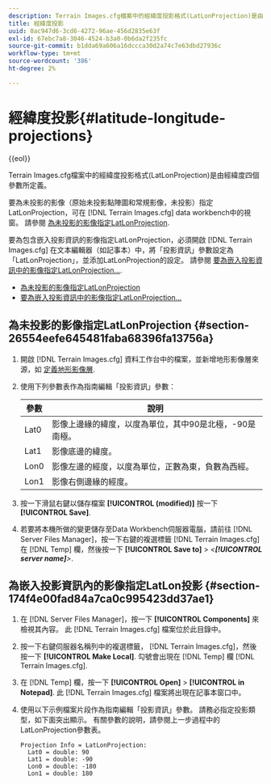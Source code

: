 ```yaml
---
description: Terrain Images.cfg檔案中的經緯度投影格式(LatLonProjection)是由經緯度四個參數所定義。
title: 經緯度投影
uuid: 0ac947d6-3cd6-4272-96ae-456d2835e63f
exl-id: 67ebc7a8-3046-4524-b3a0-0b6da2f235fc
source-git-commit: b1dda69a606a16dccca30d2a74c7e63dbd27936c
workflow-type: tm+mt
source-wordcount: '386'
ht-degree: 2%

---
```


# 經緯度投影{#latitude-longitude-projections}

{{eol}}

Terrain Images.cfg檔案中的經緯度投影格式(LatLonProjection)是由經緯度四個參數所定義。

要為未投影的影像（原始未投影點陣圖和常規影像，未投影）指定LatLonProjection，可在 [!DNL Terrain Images.cfg] data workbench中的視窗。 請參閱 [為未投影的影像指定LatLonProjection](../../../../../home/c-geo-oview/c-wk-img-lyrs/c-trn-img-lyrs/c-proj-info-trn-imgs/c-lat-long-proj.md#section-26554eefe645481faba68396fa13756a).

要為包含嵌入投影資訊的影像指定LatLonProjection，必須開啟 [!DNL Terrain Images.cfg] 在文本編輯器（如記事本）中，將「投影資訊」參數設定為「LatLonProjection」，並添加LatLonProjection的設定。 請參閱 [要為嵌入投影資訊中的影像指定LatLonProjection...](../../../../../home/c-geo-oview/c-wk-img-lyrs/c-trn-img-lyrs/c-proj-info-trn-imgs/c-lat-long-proj.md#section-174f4e00fad84a7ca0c995423dd37ae1).

* [為未投影的影像指定LatLonProjection](../../../../../home/c-geo-oview/c-wk-img-lyrs/c-trn-img-lyrs/c-proj-info-trn-imgs/c-lat-long-proj.md#section-26554eefe645481faba68396fa13756a)
* [要為嵌入投影資訊中的影像指定LatLonProjection...](../../../../../home/c-geo-oview/c-wk-img-lyrs/c-trn-img-lyrs/c-proj-info-trn-imgs/c-lat-long-proj.md#section-174f4e00fad84a7ca0c995423dd37ae1)

## 為未投影的影像指定LatLonProjection {#section-26554eefe645481faba68396fa13756a}

1. 開啟 [!DNL Terrain Images.cfg] 資料工作台中的檔案，並新增地形影像層來源，如 [定義地形影像層](../../../../../home/c-geo-oview/c-wk-img-lyrs/c-trn-img-lyrs/c-trn-img-lyrs.md#concept-8a0a16013e824ac29f35a0349b5d8ccf).

1. 使用下列參數表作為指南編輯「投影資訊」參數：

   | 參數 | 說明 |
   |---|---|
   | Lat0 | 影像上邊緣的緯度，以度為單位，其中90是北極，-90是南極。 |
   | Lat1 | 影像底邊的緯度。 |
   | Lon0 | 影像左邊的經度，以度為單位，正數為東，負數為西經。 |
   | Lon1 | 影像右側邊緣的經度。 |

1. 按一下滑鼠右鍵以儲存檔案 **[!UICONTROL (modified)]** 按一下 **[!UICONTROL Save]**.

1. 若要將本機所做的變更儲存至Data Workbench伺服器電腦，請前往 [!DNL Server Files Manager]，按一下右鍵的複選標籤 [!DNL Terrain Images.cfg] 在 [!DNL Temp] 欄，然後按一下 **[!UICONTROL Save to]** > *&lt;**[!UICONTROL server name]**>*.

## 為嵌入投影資訊內的影像指定LatLon投影 {#section-174f4e00fad84a7ca0c995423dd37ae1}

1. 在 [!DNL Server Files Manager]，按一下 **[!UICONTROL Components]** 來檢視其內容。 此 [!DNL Terrain Images.cfg] 檔案位於此目錄中。

1. 按一下右鍵伺服器名稱列中的複選標籤， [!DNL Terrain Images.cfg]，然後按一下 **[!UICONTROL Make Local]**. 勾號會出現在 [!DNL Temp] 欄 [!DNL Terrain Images.cfg].

1. 在 [!DNL Temp] 欄，按一下 **[!UICONTROL Open]** > **[!UICONTROL in Notepad]**. 此 [!DNL Terrain Images.cfg] 檔案將出現在記事本窗口中。

1. 使用以下示例檔案片段作為指南編輯「投影資訊」參數。 請務必指定投影類型，如下面突出顯示。 有關參數的說明，請參閱上一步過程中的LatLonProjection參數表。

   ```
   Projection Info = LatLonProjection: 
     Lat0 = double: 90
     Lat1 = double: -90
     Lon0 = double: -180
     Lon1 = double: 180
   ```
